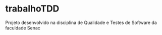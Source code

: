 # trabalhoTDD
Projeto desenvolvido na disciplina de Qualidade e Testes de Software da faculdade Senac
